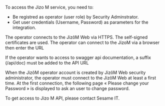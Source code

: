 To access the Jizo M service, you need to:
- Be registred as operator (user role) by Security Adminstrator.
- Get user credentials (Username, Password) as parameters for the integration.

The operator connects to the JizôM Web via HTTPS. The self-signed certificates are used.
The operator can connect to the JizoM via a browser then enter the URL

If the operator wants to access to swagger api documentation, a suffix (/api/doc) must be added to the API URL

When the JizôM operator account is created by JizôM Web security administrator, the operator must connect to the JizôM Web at least a first time.
At the first connection, the following page « Please change your Password » is displayed to ask an user to change password.

To get access to Jizo M API, please contact Sesame IT.